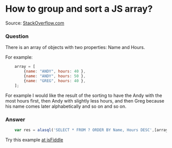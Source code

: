 # How to group and sort a JS array?

Source: [StackOverflow.com](http://stackoverflow.com/questions/16164078/grouped-sorting-on-a-js-array/27595866#27595866)

### Question

There is an array of objects with two properties: Name and Hours.

For example:
```js
    array = [
        {name: "ANDY", hours: 40 }, 
        {name: "ANDY", hours: 50 }, 
        {name: "GREG", hours: 40 },
    ];
```
For example I would like the result of the sorting to have the Andy with the most hours first, then Andy with slightly less hours, and then Greg because his name comes later alphabetically and so on and so on.

### Answer

```js
    var res = alasql('SELECT * FROM ? ORDER BY Name, Hours DESC',[array]);
```
Try this example [at jsFiddle](http://jsfiddle.net/agershun/3v1fhybe/2/)
